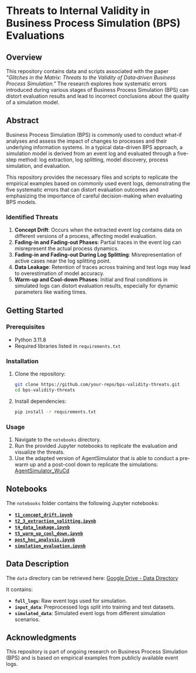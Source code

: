 # Threats to Internal Validity in Business Process Simulation (BPS) Evaluations

## Overview

This repository contains data and scripts associated with the paper *"Glitches in the Matrix: Threats to the Validity of Data‑driven Business Process Simulation."* The research explores how systematic errors introduced during various stages of Business Process Simulation (BPS) can distort evaluation results and lead to incorrect conclusions about the quality of a simulation model.

## Abstract

Business Process Simulation (BPS) is commonly used to conduct what-if analyses and assess the impact of changes to processes and their underlying information systems. In a typical data-driven BPS approach, a simulation model is derived from an event log and evaluated through a five-step method: log extraction, log splitting, model discovery, process simulation, and evaluation.

This repository provides the necessary files and scripts to replicate the empirical examples based on commonly used event logs, demonstrating the five systematic errors that can distort evaluation outcomes and emphasizing the importance of careful decision-making when evaluating BPS models.

### Identified Threats

1. **Concept Drift**: Occurs when the extracted event log contains data on different versions of a process, affecting model evaluation.
2. **Fading-in and Fading-out Phases**: Partial traces in the event log can misrepresent the actual process dynamics.
3. **Fading-in and Fading-out During Log Splitting**: Misrepresentation of active cases near the log splitting point.
4. **Data Leakage**: Retention of traces across training and test logs may lead to overestimation of model accuracy.
5. **Warm-up and Cool-down Phases**: Initial and final conditions in simulated logs can distort evaluation results, especially for dynamic parameters like waiting times.

## Getting Started

### Prerequisites

- Python 3.11.8
- Required libraries listed in `requirements.txt`

### Installation

1. Clone the repository:

    ```bash
    git clone https://github.com/your-repo/bps-validity-threats.git
    cd bps-validity-threats
    ```

2. Install dependencies:

    ```bash
    pip install -r requirements.txt
    ```

### Usage

1. Navigate to the `notebooks` directory.
2. Run the provided Jupyter notebooks to replicate the evaluation and visualize the threats.
3. Use the adapted version of AgentSimulator that is able to conduct a pre-warm up and a post-cool down to replicate the simulations: [AgentSimulator_WuCd](https://github.com/robert-l-b/AgentSimulator_WuCd)

## Notebooks

The `notebooks` folder contains the following Jupyter notebooks:

- **[`t1_concept_drift.ipynb`](notebooks/t1_concept_drift.ipynb)**
- **[`t2_3_extraction_splitting.ipynb`](notebooks/t2_3_extraction_splitting.ipynb)**
- **[`t4_data_leakage.ipynb`](notebooks/t4_data_leakage.ipynb)**
- **[`t5_warm_up_cool_down.ipynb`](notebooks/t5_warm_up_cool_down.ipynb)**
- **[`post_hoc_analysis.ipynb`](notebooks/post_hoc_analysis.ipynb)**
- **[`simulation_evaluation.ipynb`](notebooks/simulation_evaluation.ipynb)**

## Data Description

The `data` directory can be retrieved here: [Google Drive - Data Directory](https://drive.google.com/drive/folders/1pshLeqwjHTZLZMuM8KxBgAndHv5mE0oP?usp=share_link)

It contains:

- **`full_logs`**: Raw event logs used for simulation.
- **`input_data`**: Preprocessed logs split into training and test datasets.
- **`simulated_data`**: Simulated event logs from different simulation scenarios.

## Acknowledgments

This repository is part of ongoing research on Business Process Simulation (BPS) and is based on empirical examples from publicly available event logs.
